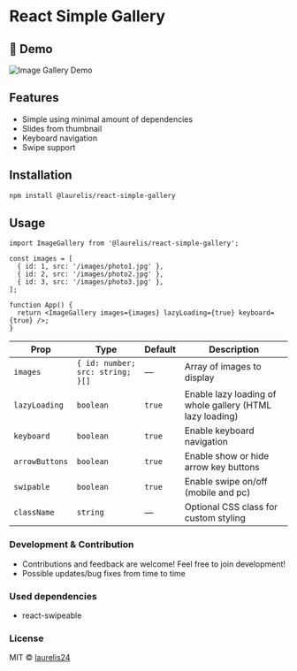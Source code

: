 # React Simple Gallery

## 📸 Demo

![Image Gallery Demo](https://raw.githubusercontent.com/laurelis24/simple-react-gallery/refs/heads/main/screenshots/gallery.gif)

## Features

- Simple using minimal amount of dependencies
- Slides from thumbnail
- Keyboard navigation
- Swipe support

## Installation

```bash
npm install @laurelis/react-simple-gallery
```

## Usage

```tsx
import ImageGallery from '@laurelis/react-simple-gallery';

const images = [
  { id: 1, src: '/images/photo1.jpg' },
  { id: 2, src: '/images/photo2.jpg' },
  { id: 3, src: '/images/photo3.jpg' },
];

function App() {
  return <ImageGallery images={images} lazyLoading={true} keyboard={true} />;
}
```

| Prop           | Type                             | Default | Description                                              |
| -------------- | -------------------------------- | ------- | -------------------------------------------------------- |
| `images`       | `{ id: number; src: string; }[]` | —       | Array of images to display                               |
| `lazyLoading`  | `boolean`                        | `true`  | Enable lazy loading of whole gallery (HTML lazy loading) |
| `keyboard`     | `boolean`                        | `true`  | Enable keyboard navigation                               |
| `arrowButtons` | `boolean`                        | `true`  | Enable show or hide arrow key buttons                    |
| `swipable`     | `boolean`                        | `true`  | Enable swipe on/off (mobile and pc)                      |
| `className`    | `string`                         | —       | Optional CSS class for custom styling                    |

### Development & Contribution

- Contributions and feedback are welcome! Feel free to join development!
- Possible updates/bug fixes from time to time

### Used dependencies

- react-swipeable

### License

MIT © [laurelis24](https://github.com/laurelis24)
